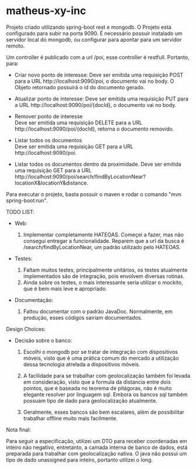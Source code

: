 # matheus-xy-inc


Projeto criado utilizando spring-boot rest e mongodb.
O Projeto está configurado para subir na porta 9090.
É necessário possuir instalado um servidor local do mongodb, ou configurar para apontar para um servidor remoto.

Um controller é publicado com a url /poi, esse controller é restfull. Portanto, para:

- Criar novo ponto de interesse:
	Deve ser emitida uma requisição POST para a URL http://localhost:9090/poi, o documento vai no body. O Objeto retornado possuirá o id do documento gerado.
		
- Atualizar ponto de interesse:
    Deve ser emitida uma requisição PUT para a URL http://localhost:9090/poi/{docId}, o documento vai no body.
	
- Remover ponto de interesse 	
    Deve ser emitida uma requisição DELETE para a URL http://localhost:9090/poi/{docId}, retorna o documento removido.

- Listar todos os documentos	
    Deve ser emitida uma requisição GET para a URL http://localhost:9090/poi.
	
- Listar todos os documentos dentro da proximidade.
    Deve ser emitida uma requisição GET para a URL http://localhost:9090/poi/search/findByLocationNear?locationX&locationY&distance.
	
Para executar o projeto, basta possuir o maven e rodar o comando "mvn spring-boot:run".

TODO LIST:

- Web: 
   
    1. Implementar completamente HATEOAS. Começei a fazer, mas não consegui entregar a funcionalidade. 
	   Reparem que a url da busca é /search/findByLocationNear, um padrão utilizado pelo HATEOAS.

- Testes: 
	1. Faltam muitos testes, principalmente unitários, os testes atualmente implementados são de integração, pois envolvem diversas rotinas.
    2. Ainda sobre os testes, o mais interessante seria utilizar o mockito, que é bem mais leve e apropriado.
		  
- Documentação:
    1. Faltou documentar com o padrão JavaDoc. Normalmente, em produção, esses códigos sairiam documentados.

Design Choices:

- Decisão sobre o banco:
	
	1. Escolhi o mongodb por se tratar de integração com dispositivos móveis, visto que é uma prática comum do mercado a 
	utilização dessa tecnologia atrelada a dispositivos móveis. 
	
	2. A facilidade para se trabalhar com geolocalização também foi levada em consideração, visto que a formula da distancia entre dois pointos,
	que é baseada no teorema de pitágoras, não é muito elegante resolver por linguagem sql. 
		Embora os bancos sql também possuam tipo de dado para geolocalização atualmente.
	
	3. Geralmente, esses bancos são bem escalares, além de possibilitar trabalhar offline muito mais facilmente.
	
Nota final:

Para seguir a especificação, utilizei um DTO para receber coordenadas em inteiro não negativo, entretanto, a camada interna de banco de dados,
está preparada para trabalhar com geolocalização nativa. 
O java não possui um tipo de dado unassigned para inteiro, portanto utilizei o long.
